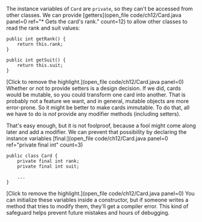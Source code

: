 The instance variables of `Card` are `private`, so they can't be accessed from other classes. We can provide [getters](open_file code/ch12/Card.java panel=0 ref="* Gets the card's rank." count=12) to allow other classes to read the rank and suit values:


```code
public int getRank() {
    return this.rank;
}

public int getSuit() {
    return this.suit;
}
```


[Click to remove the highlight.](open_file code/ch12/Card.java panel=0)
 Whether or not to provide setters is a design decision. If we did, cards would be mutable, so you could transform one card into another. That is probably not a feature we want, and in general, mutable objects are more error-prone. So it might be better to make cards immutable. To do that, all we have to do is *not* provide any modifier methods (including setters).


That's easy enough, but it is not foolproof, because a fool might come along later and add a modifier. We can prevent that possibility by declaring the instance variables [final:](open_file code/ch12/Card.java panel=0 ref="private final int" count=3)


```code
public class Card {
    private final int rank;
    private final int suit;

    ...
}
```

[Click to remove the highlight.](open_file code/ch12/Card.java panel=0)
 You can initialize these variables inside a constructor, but if someone writes a method that tries to modify them, they'll get a compiler error. This kind of safeguard helps prevent future mistakes and hours of debugging.